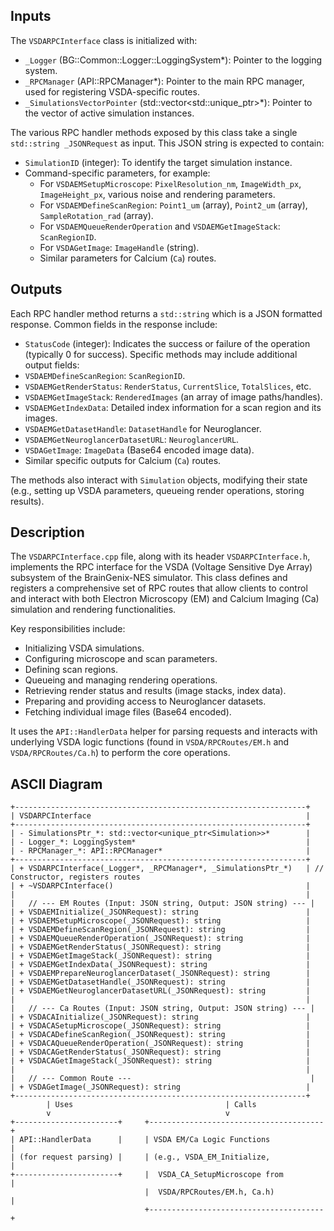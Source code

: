 ## Inputs

The `VSDARPCInterface` class is initialized with:
*   `_Logger` (BG::Common::Logger::LoggingSystem\*): Pointer to the logging system.
*   `_RPCManager` (API::RPCManager\*): Pointer to the main RPC manager, used for registering VSDA-specific routes.
*   `_SimulationsVectorPointer` (std::vector<std::unique_ptr<Simulation>>\*): Pointer to the vector of active simulation instances.

The various RPC handler methods exposed by this class take a single `std::string _JSONRequest` as input. This JSON string is expected to contain:
*   `SimulationID` (integer): To identify the target simulation instance.
*   Command-specific parameters, for example:
    *   For `VSDAEMSetupMicroscope`: `PixelResolution_nm`, `ImageWidth_px`, `ImageHeight_px`, various noise and rendering parameters.
    *   For `VSDAEMDefineScanRegion`: `Point1_um` (array), `Point2_um` (array), `SampleRotation_rad` (array).
    *   For `VSDAEMQueueRenderOperation` and `VSDAEMGetImageStack`: `ScanRegionID`.
    *   For `VSDAGetImage`: `ImageHandle` (string).
    *   Similar parameters for Calcium (`Ca`) routes.

## Outputs

Each RPC handler method returns a `std::string` which is a JSON formatted response. Common fields in the response include:
*   `StatusCode` (integer): Indicates the success or failure of the operation (typically 0 for success).
Specific methods may include additional output fields:
*   `VSDAEMDefineScanRegion`: `ScanRegionID`.
*   `VSDAEMGetRenderStatus`: `RenderStatus`, `CurrentSlice`, `TotalSlices`, etc.
*   `VSDAEMGetImageStack`: `RenderedImages` (an array of image paths/handles).
*   `VSDAEMGetIndexData`: Detailed index information for a scan region and its images.
*   `VSDAEMGetDatasetHandle`: `DatasetHandle` for Neuroglancer.
*   `VSDAEMGetNeuroglancerDatasetURL`: `NeuroglancerURL`.
*   `VSDAGetImage`: `ImageData` (Base64 encoded image data).
*   Similar specific outputs for Calcium (`Ca`) routes.

The methods also interact with `Simulation` objects, modifying their state (e.g., setting up VSDA parameters, queueing render operations, storing results).

## Description

The `VSDARPCInterface.cpp` file, along with its header `VSDARPCInterface.h`, implements the RPC interface for the VSDA (Voltage Sensitive Dye Array) subsystem of the BrainGenix-NES simulator. This class defines and registers a comprehensive set of RPC routes that allow clients to control and interact with both Electron Microscopy (EM) and Calcium Imaging (Ca) simulation and rendering functionalities.

Key responsibilities include:
*   Initializing VSDA simulations.
*   Configuring microscope and scan parameters.
*   Defining scan regions.
*   Queueing and managing rendering operations.
*   Retrieving render status and results (image stacks, index data).
*   Preparing and providing access to Neuroglancer datasets.
*   Fetching individual image files (Base64 encoded).

It uses the `API::HandlerData` helper for parsing requests and interacts with underlying VSDA logic functions (found in `VSDA/RPCRoutes/EM.h` and `VSDA/RPCRoutes/Ca.h`) to perform the core operations.

## ASCII Diagram

```
+-----------------------------------------------------------------+
| VSDARPCInterface                                                |
+-----------------------------------------------------------------+
| - SimulationsPtr_*: std::vector<unique_ptr<Simulation>>*        |
| - Logger_*: LoggingSystem*                                      |
| - RPCManager_*: API::RPCManager*                                |
+-----------------------------------------------------------------+
| + VSDARPCInterface(_Logger*, _RPCManager*, _SimulationsPtr_*)   | // Constructor, registers routes
| + ~VSDARPCInterface()                                           |
|                                                                 |
|   // --- EM Routes (Input: JSON string, Output: JSON string) --- |
| + VSDAEMInitialize(_JSONRequest): string                        |
| + VSDAEMSetupMicroscope(_JSONRequest): string                   |
| + VSDAEMDefineScanRegion(_JSONRequest): string                  |
| + VSDAEMQueueRenderOperation(_JSONRequest): string              |
| + VSDAEMGetRenderStatus(_JSONRequest): string                   |
| + VSDAEMGetImageStack(_JSONRequest): string                     |
| + VSDAEMGetIndexData(_JSONRequest): string                      |
| + VSDAEMPrepareNeuroglancerDataset(_JSONRequest): string        |
| + VSDAEMGetDatasetHandle(_JSONRequest): string                  |
| + VSDAEMGetNeuroglancerDatasetURL(_JSONRequest): string         |
|                                                                 |
|   // --- Ca Routes (Input: JSON string, Output: JSON string) --- |
| + VSDACAInitialize(_JSONRequest): string                        |
| + VSDACASetupMicroscope(_JSONRequest): string                   |
| + VSDACADefineScanRegion(_JSONRequest): string                  |
| + VSDACAQueueRenderOperation(_JSONRequest): string              |
| + VSDACAGetRenderStatus(_JSONRequest): string                   |
| + VSDACAGetImageStack(_JSONRequest): string                     |
|                                                                 |
|   // --- Common Route ---                                        |
| + VSDAGetImage(_JSONRequest): string                            |
+-----------------------------------------------------------------+
        | Uses                                  | Calls
        v                                       v
+-----------------------+     +---------------------------------------+
| API::HandlerData      |     | VSDA EM/Ca Logic Functions            |
| (for request parsing) |     | (e.g., VSDA_EM_Initialize,            |
+-----------------------+     |  VSDA_CA_SetupMicroscope from         |
                              |  VSDA/RPCRoutes/EM.h, Ca.h)           |
                              +---------------------------------------+
```
